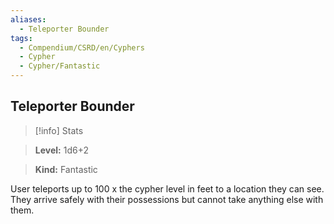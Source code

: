 ```yaml
---
aliases:
  - Teleporter Bounder
tags:
  - Compendium/CSRD/en/Cyphers
  - Cypher
  - Cypher/Fantastic
---
```

  
    
## Teleporter Bounder    
>[!info] Stats    
> **Level:** 1d6+2    
> **Kind:** Fantastic  
    
User teleports up to 100 x the cypher level in feet to a location they can see. They arrive safely with their possessions but cannot take anything else with them.